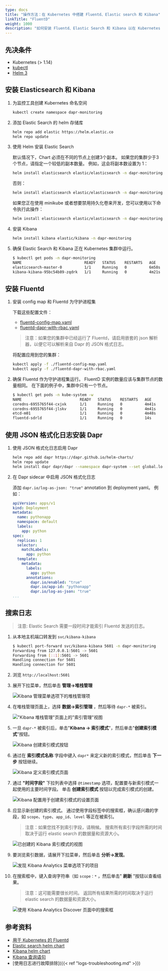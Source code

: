 ```yaml
---
type: docs
title: "操作方法：在 Kubernetes 中搭建 Fluentd、Elastic search 和 Kibana"
linkTitle: "FluentD"
weight: 1000
description: "如何安装 Fluentd、Elastic Search 和 Kibana 以在 Kubernetes 中搜索日志"
---
```


## 先决条件

- Kubernetes (> 1.14)
- [kubectl](https://kubernetes.io/docs/tasks/tools/)
- [Helm 3](https://helm.sh/)

## 安装 Elasticsearch 和 Kibana

1. 为监控工具创建 Kubernetes 命名空间

    ```bash
    kubectl create namespace dapr-monitoring
    ```

2. 添加 Elastic Search 的 helm 存储库

    ```bash
    helm repo add elastic https://helm.elastic.co
    helm repo update
    ```

3. 使用 Helm 安装 Elastic Search

    默认情况下，Chart 必须在不同的节点上创建3个副本。 如果您的集群少于3个节点，请指定一个较低的副本数量。  例如，这会将副本数设置为 1：

    ```bash
    helm install elasticsearch elastic/elasticsearch -n dapr-monitoring --set replicas=1
    ```

    否则：

    ```bash
    helm install elasticsearch elastic/elasticsearch -n dapr-monitoring
    ```

    如果您正在使用 minikube 或者想要禁用持久化卷来开发，您可以使用以下命令执行此操作：

    ```bash
    helm install elasticsearch elastic/elasticsearch -n dapr-monitoring --set persistence.enabled=false,replicas=1
    ```

4. 安装 Kibana

    ```bash
    helm install kibana elastic/kibana -n dapr-monitoring
    ```

5. 确保 Elastic Search 和 Kibana 正在 Kubernetes 集群中运行。

    ```bash
    $ kubectl get pods -n dapr-monitoring
    NAME                            READY   STATUS    RESTARTS   AGE
    elasticsearch-master-0          1/1     Running   0          6m58s
    kibana-kibana-95bc54b89-zqdrk   1/1     Running   0          4m21s
    ```

## 安装 Fluentd

1. 安装 config map 和 Fluentd 为守护进程集

    下载这些配置文件：
    - [fluentd-config-map.yaml](/docs/fluentd-config-map.yaml)
    - [fluentd-dapr-with-rbac.yaml](/docs/fluentd-dapr-with-rbac.yaml)

    > 注意：如果您的集群中已经运行了 Fluentd，请启用嵌套的 json 解析器，以便它可以解析来自 Dapr 的 JSON 格式日志。

    将配置应用到您的集群：

    ```bash
    kubectl apply -f ./fluentd-config-map.yaml
    kubectl apply -f ./fluentd-dapr-with-rbac.yaml
    ```

2. 确保 Fluentd 作为守护进程集运行。 FluentD 实例的数量应该与集群节点的数量相同。 在下面的例子中，集群中只有一个节点。

    ```bash
    $ kubectl get pods -n kube-system -w
    NAME                          READY   STATUS    RESTARTS   AGE
    coredns-6955765f44-cxjxk      1/1     Running   0          4m41s
    coredns-6955765f44-jlskv      1/1     Running   0          4m41s
    etcd-m01                      1/1     Running   0          4m48s
    fluentd-sdrld                 1/1     Running   0          14s
    ```

## 使用 JSON 格式化日志安装 Dapr

1. 使用 JSON 格式化日志启用 Dapr

    ```bash
    helm repo add dapr https://dapr.github.io/helm-charts/
    helm repo update
    helm install dapr dapr/dapr --namespace dapr-system --set global.logAsJson=true
    ```

2. 在 Dapr sidecar 中启用 JSON 格式化日志

    添加 `dapr.io/log-as-json: "true"` annotation 到 deployment yaml。 例如：

    ```yaml
    apiVersion: apps/v1
    kind: Deployment
    metadata:
      name: pythonapp
      namespace: default
      labels:
        app: python
    spec:
      replicas: 1
      selector:
        matchLabels:
          app: python
      template:
        metadata:
          labels:
            app: python
          annotations:
            dapr.io/enabled: "true"
            dapr.io/app-id: "pythonapp"
            dapr.io/log-as-json: "true"
    ...
    ```

## 搜索日志

> 注意: Elastic Search 需要一段时间才能索引 Fluentd 发送的日志。

1. 从本地主机端口转发到 `svc/kibana-kibana`

    ```bash
    $ kubectl port-forward svc/kibana-kibana 5601 -n dapr-monitoring
    Forwarding from 127.0.0.1:5601 -> 5601
    Forwarding from [::1]:5601 -> 5601
    Handling connection for 5601
    Handling connection for 5601
    ```

2. 浏览 `http://localhost:5601`

3. 展开下拉菜单，然后单击 **管理→堆栈管理**

    ![Kibana 管理菜单选项下的堆栈管理项](/images/kibana-1.png)

4. 在堆栈管理页面上，选择 **数据→索引管理** ，然后等待 `dapr-*` 被索引。

    !["Kibana 堆栈管理"页面上的"索引管理"视图](/images/kibana-2.png)

5. 一旦 `dapr-*` 被索引后，单击"**Kibana → 索引模式**"，然后单击"**创建索引模式**"按钮。

    ![Kibana 创建索引模式按钮](/images/kibana-3.png)

6. 通过在 **索引模式名称** 字段中键入 `dapr*` 来定义新的索引模式，然后单击 **下一步** 按钮继续。

    ![Kibana 定义索引模式页面](/images/kibana-4.png)

7. 通过 **"时间字段"** 下拉列表中选择 `@timestamp` 选项，配置要与新索引模式一起使用的主要时间字段。 单击 **创建索引模式** 按钮以完成索引模式的创建。

    ![Kibana 配置用于创建索引模式的设置页面](/images/kibana-5.png)

8. 应显示新创建的索引模式。 通过使用字段标签中的搜索框，确认感兴趣的字段，如 `scope`、`type`、`app_id`、`level` 等正在被索引。

    > 注意：如果您找不到索引字段，请稍候。 搜索所有索引字段所需的时间取决于运行 elastic search 的数据量和资源大小。

    ![已创建的 Kibana 索引模式的视图](/images/kibana-6.png)

9. 要浏览索引数据，请展开下拉菜单，然后单击 **分析→发现**。

    ![发现 Kibana Analytics 菜单选项下的项目](/images/kibana-7.png)

10. 在搜索框中，键入查询字符串（如 `scope：*` ，然后单击" **刷新** "按钮以查看结果。

    > 注意：这可能需要很长时间。 返回所有结果所需的时间取决于运行 elastic search 的数据量和资源大小。

    ![使用 Kibana Analytics Discover 页面中的搜索框](/images/kibana-8.png)

## 参考资料

* [用于 Kubernetes 的 Fluentd](https://docs.fluentd.org/v/0.12/articles/kubernetes-fluentd)
* [Elastic search helm chart](https://github.com/elastic/helm-charts/tree/master/elasticsearch)
* [Kibana helm chart](https://github.com/elastic/helm-charts/tree/master/kibana)
* [Kibana 查询语句](https://www.elastic.co/guide/en/kibana/current/kuery-query.html)
* [使用日志进行故障排除]({{< ref "logs-troubleshooting.md" >}})
